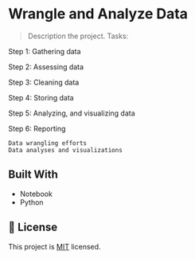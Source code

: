 # Wrangle and Analyze Data

> Description the project.
Tasks:

Step 1: Gathering data

Step 2: Assessing data

Step 3: Cleaning data

Step 4: Storing data

Step 5: Analyzing, and visualizing data

Step 6: Reporting

    Data wrangling efforts
    Data analyses and visualizations


## Built With

- Notebook
- Python

## 📝 License

This project is [MIT](./MIT.md) licensed.
